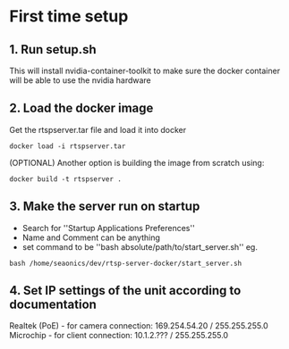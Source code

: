 
# First time setup
## 1. Run setup.sh
This will install nvidia-container-toolkit to make sure the docker container will be able to use the nvidia hardware


## 2. Load the docker image
Get the rtspserver.tar file and load it into docker
```shell
docker load -i rtspserver.tar
```

(OPTIONAL) Another option is building the image from scratch using:
```shell
docker build -t rtspserver .
```


## 3. Make the server run on startup
- Search for ''Startup Applications Preferences''
- Name and Comment can be anything
- set command to be ''bash absolute/path/to/start_server.sh''
eg.
```shell
bash /home/seaonics/dev/rtsp-server-docker/start_server.sh
```


## 4. Set IP settings of the unit according to documentation
Realtek (PoE) - for camera connection:
169.254.54.20 / 255.255.255.0
Microchip - for client connection:
10.1.2.??? / 255.255.255.0


